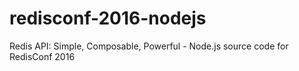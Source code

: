 # redisconf-2016-nodejs
Redis API: Simple, Composable, Powerful - Node.js source code for RedisConf 2016 

